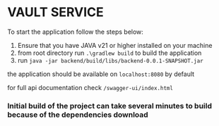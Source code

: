 # VAULT SERVICE


To start the application follow the steps below:
1. Ensure that you have JAVA v21 or higher installed on your machine
2. from root directory run `.\gradlew build` to build the application
3. run `java -jar backend/build/libs/backend-0.0.1-SNAPSHOT.jar`

the application should be available on `localhost:8080` by default

for full api documentation check `/swagger-ui/index.html`

### Initial build of the project can take several minutes to build because of the dependencies download